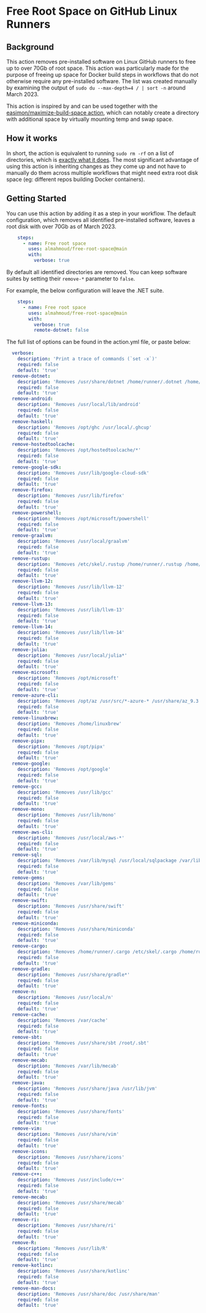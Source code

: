 # Free Root Space on GitHub Linux Runners

## Background
This action removes pre-installed software on Linux GitHub runners to free up to over 70Gb of root space. This action was particularly made for the purpose of freeing up space for Docker build steps in workflows that do not otherwise require any pre-installed software. The list was created manually by examining the output of `sudo du --max-depth=4 / | sort -n` around March 2023.

This action is inspired by and can be used together with the [easimon/maximize-build-space action](https://github.com/easimon/maximize-build-space), which can notably create a directory with additional space by virtually mounting temp and swap space.

## How it works
In short, the action is equivalent to running `sudo rm -rf` on a list of directories, which is [exactly what it does](https://github.com/almahmoud/free-root-space/blob/main/action.yml#L184). The most significant advantage of using this action is inheriting changes as they come up and not have to manually do them across multiple workflows that might need extra root disk space (eg: different repos building Docker containers).

## Getting Started
You can use this action by adding it as a step in your workflow. The default configuration, which removes all identified pre-installed software, leaves a root disk with over 70Gb as of March 2023.

```yaml
    steps:
      - name: Free root space
        uses: almahmoud/free-root-space@main
        with:
          verbose: true
```

By default all identified directories are removed. You can keep software suites by setting their `remove-*` parameter to `false`.

For example, the below configuration will leave the .NET suite.

```yaml
    steps:
      - name: Free root space
        uses: almahmoud/free-root-space@main
        with:
          verbose: true
          remote-dotnet: false
```

The full list of options can be found in the action.yml file, or paste below:

```yaml
  verbose:
    description: 'Print a trace of commands (`set -x`)'
    required: false
    default: 'true'
  remove-dotnet:
    description: 'Removes /usr/share/dotnet /home/runner/.dotnet /home/runneradmin/.dotnet /etc/skel/.dotnet'
    required: false
    default: 'true'
  remove-android:
    description: 'Removes /usr/local/lib/android'
    required: false
    default: 'true'
  remove-haskell:
    description: 'Removes /opt/ghc /usr/local/.ghcup'
    required: false
    default: 'true'
  remove-hostedtoolcache:
    description: 'Removes /opt/hostedtoolcache/*'
    required: false
    default: 'true'
  remove-google-sdk:
    description: 'Removes /usr/lib/google-cloud-sdk'
    required: false
    default: 'true'
  remove-firefox:
    description: 'Removes /usr/lib/firefox'
    required: false
    default: 'true'
  remove-powershell:
    description: 'Removes /opt/microsoft/powershell'
    required: false
    default: 'true'
  remove-graalvm:
    description: 'Removes /usr/local/graalvm'
    required: false
    default: 'true'
  remove-rustup:
    description: 'Removes /etc/skel/.rustup /home/runner/.rustup /home/runneradmin/.rustup'
    required: false
    default: 'true'
  remove-llvm-12:
    description: 'Removes /usr/lib/llvm-12'
    required: false
    default: 'true'
  remove-llvm-13:
    description: 'Removes /usr/lib/llvm-13'
    required: false
    default: 'true'
  remove-llvm-14:
    description: 'Removes /usr/lib/llvm-14'
    required: false
    default: 'true'
  remove-julia:
    description: 'Removes /usr/local/julia*'
    required: false
    default: 'true'
  remove-microsoft:
    description: 'Removes /opt/microsoft'
    required: false
    default: 'true'
  remove-azure-cli:
    description: 'Removes /opt/az /usr/src/*-azure-* /usr/share/az_9.3.0'
    required: false
    default: 'true'
  remove-linuxbrew:
    description: 'Removes /home/linuxbrew'
    required: false
    default: 'true'
  remove-pipx:
    description: 'Removes /opt/pipx'
    required: false
    default: 'true'
  remove-google:
    description: 'Removes /opt/google'
    required: false
    default: 'true'
  remove-gcc:
    description: 'Removes /usr/lib/gcc'
    required: false
    default: 'true'
  remove-mono:
    description: 'Removes /usr/lib/mono'
    required: false
    default: 'true'
  remove-aws-cli:
    description: 'Removes /usr/local/aws-*'
    required: false
    default: 'true'
  remove-sql:
    description: 'Removes /var/lib/mysql /usr/local/sqlpackage /var/lib/postgresql /usr/lib/postgresql'
    required: false
    default: 'true'
  remove-gems:
    description: 'Removes /var/lib/gems'
    required: false
    default: 'true'
  remove-swift:
    description: 'Removes /usr/share/swift'
    required: false
    default: 'true'
  remove-miniconda:
    description: 'Removes /usr/share/miniconda'
    required: false
    default: 'true'
  remove-cargo:
    description: 'Removes /home/runner/.cargo /etc/skel/.cargo /home/runneradmin/.cargo'
    required: false
    default: 'true'
  remove-gradle:
    description: 'Removes /usr/share/gradle*'
    required: false
    default: 'true'
  remove-n:
    description: 'Removes /usr/local/n'
    required: false
    default: 'true'
  remove-cache:
    description: 'Removes /var/cache'
    required: false
    default: 'true'
  remove-sbt:
    description: 'Removes /usr/share/sbt /root/.sbt'
    required: false
    default: 'true'
  remove-mecab:
    description: 'Removes /var/lib/mecab'
    required: false
    default: 'true'
  remove-java:
    description: 'Removes /usr/share/java /usr/lib/jvm'
    required: false
    default: 'true'
  remove-fonts:
    description: 'Removes /usr/share/fonts'
    required: false
    default: 'true'
  remove-vim:
    description: 'Removes /usr/share/vim'
    required: false
    default: 'true'
  remove-icons:
    description: 'Removes /usr/share/icons'
    required: false
    default: 'true'
  remove-c++:
    description: 'Removes /usr/include/c++'
    required: false
    default: 'true'
  remove-mecab:
    description: 'Removes /usr/share/mecab'
    required: false
    default: 'true'
  remove-ri:
    description: 'Removes /usr/share/ri'
    required: false
    default: 'true'
  remove-R:
    description: 'Removes /usr/lib/R'
    required: false
    default: 'true'
  remove-kotlinc:
    description: 'Removes /usr/share/kotlinc'
    required: false
    default: 'true'
  remove-man-docs:
    description: 'Removes /usr/share/doc /usr/share/man'
    required: false
    default: 'true'
```

